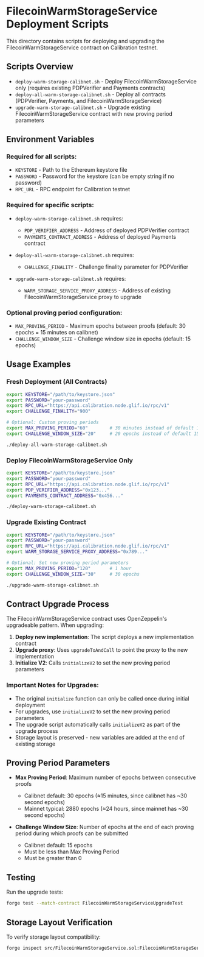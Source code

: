 # FilecoinWarmStorageService Deployment Scripts

This directory contains scripts for deploying and upgrading the FilecoinWarmStorageService contract on Calibration testnet.

## Scripts Overview

- `deploy-warm-storage-calibnet.sh` - Deploy FilecoinWarmStorageService only (requires existing PDPVerifier and Payments contracts)
- `deploy-all-warm-storage-calibnet.sh` - Deploy all contracts (PDPVerifier, Payments, and FilecoinWarmStorageService)
- `upgrade-warm-storage-calibnet.sh` - Upgrade existing FilecoinWarmStorageService contract with new proving period parameters

## Environment Variables

### Required for all scripts:
- `KEYSTORE` - Path to the Ethereum keystore file
- `PASSWORD` - Password for the keystore (can be empty string if no password)
- `RPC_URL` - RPC endpoint for Calibration testnet

### Required for specific scripts:
- `deploy-warm-storage-calibnet.sh` requires:
  - `PDP_VERIFIER_ADDRESS` - Address of deployed PDPVerifier contract
  - `PAYMENTS_CONTRACT_ADDRESS` - Address of deployed Payments contract

- `deploy-all-warm-storage-calibnet.sh` requires:
  - `CHALLENGE_FINALITY` - Challenge finality parameter for PDPVerifier

- `upgrade-warm-storage-calibnet.sh` requires:
  - `WARM_STORAGE_SERVICE_PROXY_ADDRESS` - Address of existing FilecoinWarmStorageService proxy to upgrade

### Optional proving period configuration:
- `MAX_PROVING_PERIOD` - Maximum epochs between proofs (default: 30 epochs = 15 minutes on calibnet)
- `CHALLENGE_WINDOW_SIZE` - Challenge window size in epochs (default: 15 epochs)

## Usage Examples

### Fresh Deployment (All Contracts)

```bash
export KEYSTORE="/path/to/keystore.json"
export PASSWORD="your-password"
export RPC_URL="https://api.calibration.node.glif.io/rpc/v1"
export CHALLENGE_FINALITY="900"

# Optional: Custom proving periods
export MAX_PROVING_PERIOD="60"        # 30 minutes instead of default 15 minutes
export CHALLENGE_WINDOW_SIZE="20"     # 20 epochs instead of default 15

./deploy-all-warm-storage-calibnet.sh
```

### Deploy FilecoinWarmStorageService Only

```bash
export KEYSTORE="/path/to/keystore.json"
export PASSWORD="your-password"
export RPC_URL="https://api.calibration.node.glif.io/rpc/v1"
export PDP_VERIFIER_ADDRESS="0x123..."
export PAYMENTS_CONTRACT_ADDRESS="0x456..."

./deploy-warm-storage-calibnet.sh
```

### Upgrade Existing Contract

```bash
export KEYSTORE="/path/to/keystore.json"
export PASSWORD="your-password"
export RPC_URL="https://api.calibration.node.glif.io/rpc/v1"
export WARM_STORAGE_SERVICE_PROXY_ADDRESS="0x789..."

# Optional: Set new proving period parameters
export MAX_PROVING_PERIOD="120"       # 1 hour
export CHALLENGE_WINDOW_SIZE="30"     # 30 epochs

./upgrade-warm-storage-calibnet.sh
```

## Contract Upgrade Process

The FilecoinWarmStorageService contract uses OpenZeppelin's upgradeable pattern. When upgrading:

1. **Deploy new implementation**: The script deploys a new implementation contract
2. **Upgrade proxy**: Uses `upgradeToAndCall` to point the proxy to the new implementation
3. **Initialize V2**: Calls `initializeV2` to set the new proving period parameters

### Important Notes for Upgrades:

- The original `initialize` function can only be called once during initial deployment
- For upgrades, use `initializeV2` to set the new proving period parameters
- The upgrade script automatically calls `initializeV2` as part of the upgrade process
- Storage layout is preserved - new variables are added at the end of existing storage

## Proving Period Parameters

- **Max Proving Period**: Maximum number of epochs between consecutive proofs
  - Calibnet default: 30 epochs (≈15 minutes, since calibnet has ~30 second epochs)
  - Mainnet typical: 2880 epochs (≈24 hours, since mainnet has ~30 second epochs)

- **Challenge Window Size**: Number of epochs at the end of each proving period during which proofs can be submitted
  - Calibnet default: 15 epochs
  - Must be less than Max Proving Period
  - Must be greater than 0

## Testing

Run the upgrade tests:
```bash
forge test --match-contract FilecoinWarmStorageServiceUpgradeTest
```

## Storage Layout Verification

To verify storage layout compatibility:
```bash
forge inspect src/FilecoinWarmStorageService.sol:FilecoinWarmStorageService storageLayout
```
